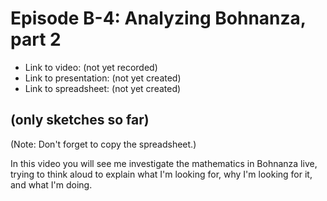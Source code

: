 # Episode B-4: Analyzing Bohnanza, part 2

* Link to video: (not yet recorded)
* Link to presentation: (not yet created)
* Link to spreadsheet: (not yet created)

## (only sketches so far)

(Note: Don't forget to copy the spreadsheet.)

In this video you will see me investigate the mathematics in Bohnanza live, trying to think aloud to explain what I'm looking for, why I'm looking for it, and what I'm doing.
